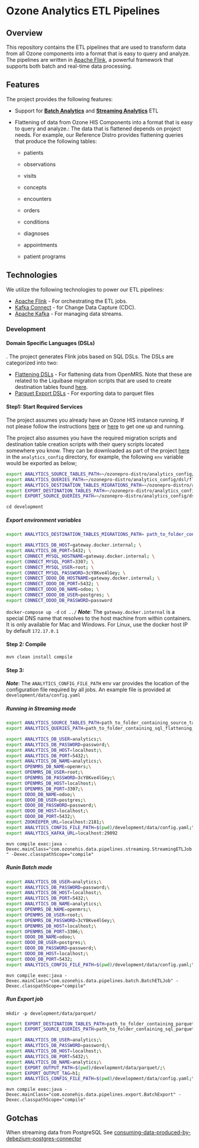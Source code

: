 # Ozone Analytics ETL Pipelines

## Overview

This repository contains the ETL pipelines that are used to transform data from all Ozone components into a format that is easy to query and analyze. The pipelines are written in [Apache Flink](https://ci.apache.org/projects/flink/flink-docs-master/), a powerful framework that supports both batch and real-time data processing.

## Features

The project provides the following features:

- Support for [**Batch Analytics**](https://nightlies.apache.org/flink/flink-docs-master/docs/ops/batch/batch_shuffle/) and [**Streaming Analytics**](https://nightlies.apache.org/flink/flink-docs-master/docs/dev/table/concepts/overview/) ETL

- Flattening of data from Ozone HIS Components into a format that is easy to query and analyze.:
  The data that is flattened depends on project needs. For example, our Reference Distro provides flattening queries that produce the following tables:

  - patients

  - observations

  - visits

  - concepts

  - encounters

  - orders

  - conditions

  - diagnoses

  - appointments

  - patient programs

## Technologies

We utilize the following technologies to power our ETL pipelines:
- [Apache Flink](hhttps://ci.apache.org/projects/flink/flink-docs-master/) - For orchestrating the ETL jobs.
- [Kafka Connect](https://docs.confluent.io/platform/current/connect/index.html) - for Change Data Capture (CDC).
- [Apache Kafka](https://kafka.apache.org/) - For managing data streams.

### Development

#### Domain Specific Languages (DSLs)

. The project generates Flink jobs based on SQL DSLs. The DSLs are categorized into two:
- [Flattening DSLs](https://github.com/ozone-his/ozonepro-distro/analytics_config/dsl/flattening/README.md) - For flattening data from OpenMRS. Note that these are related to the Liquibase migration scripts that are used to create destination tables found [here](https://github.com/ozone-his/ozonepro-distro/analytics_config/liquibase/analytics/).
- [Parquet Export DSLs](https://github.com/ozone-his/ozonepro-distro/analytics_config/dsl/export/README.md) - For exporting data to parquet files

#### Step1:  Start Required Services

The project assumes you already have an Ozone HIS instance running. If not please follow the instructions [here](https://github.com/ozone-his/ozone-docker) or [here](https://github.com/ozone-his/ozonepro-docker) to get one up and running.

The project also assumes you have the required migration scripts and destination table creation scripts with their query scripts located somewhere you know. They can be downloaded as part of the project [here](https://github.com/ozone-his/ozonepro-distro) in the `analytics_config` directory, for example, the following `env` variable would be exported as below;

```bash
export ANALYTICS_SOURCE_TABLES_PATH=~/ozonepro-distro/analytics_config/dsl/flattening/tables/;
export ANALYTICS_QUERIES_PATH=~/ozonepro-distro/analytics_config/dsl/flattening/queries/;
export ANALYTICS_DESTINATION_TABLES_MIGRATIONS_PATH=~/ozonepro-distro/analytics_config/liquibase/analytics/;
export EXPORT_DESTINATION_TABLES_PATH=~/ozonepro-distro/analytics_config/dsl/export/tables/;
export EXPORT_SOURCE_QUERIES_PATH=~/ozonepro-distro/analytics_config/dsl/export/queries;
```

```cd development```

##### Export environment variables

```bash
export ANALYTICS_DESTINATION_TABLES_MIGRATIONS_PATH= path_to_folder_containing_liquibase_destination_tables_migrations;\
```

```bash
export ANALYTICS_DB_HOST=gateway.docker.internal; \
export ANALYTICS_DB_PORT=5432; \
export CONNECT_MYSQL_HOSTNAME=gateway.docker.internal; \
export CONNECT_MYSQL_PORT=3307; \
export CONNECT_MYSQL_USER=root; \
export CONNECT_MYSQL_PASSWORD=3cY8Kve4lGey; \
export CONNECT_ODOO_DB_HOSTNAME=gateway.docker.internal; \
export CONNECT_ODOO_DB_PORT=5432; \
export CONNECT_ODOO_DB_NAME=odoo; \
export CONNECT_ODOO_DB_USER=postgres; \
export CONNECT_ODOO_DB_PASSWORD=password
```

```docker-compose up -d```
```cd ../```
***Note***: The `gateway.docker.internal` is a special DNS name that resolves to the host machine from within containers. It is only available for Mac and Windows. For Linux, use the docker host IP by default ```172.17.0.1```

#### Step 2: Compile

```mvn clean install compile```

#### Step 3:

***Note***: The `ANALYTICS_CONFIG_FILE_PATH` env var provides the location of the configuration file required by all jobs. An example file is provided at `development/data/config.yaml`

##### Running in Streaming mode

```bash
export ANALYTICS_SOURCE_TABLES_PATH=path_to_folder_containing_source_tables_to_query_from;\
export ANALYTICS_QUERIES_PATH=path_to_folder_containing_sql_flattening_queries;\
```

```bash
export ANALYTICS_DB_USER=analytics;\
export ANALYTICS_DB_PASSWORD=password;\
export ANALYTICS_DB_HOST=localhost;\
export ANALYTICS_DB_PORT=5432;\
export ANALYTICS_DB_NAME=analytics;\
export OPENMRS_DB_NAME=openmrs;\
export OPENMRS_DB_USER=root;\
export OPENMRS_DB_PASSWORD=3cY8Kve4lGey;\
export OPENMRS_DB_HOST=localhost;\
export OPENMRS_DB_PORT=3307;\
export ODOO_DB_NAME=odoo;\
export ODOO_DB_USER=postgres;\
export ODOO_DB_PASSWORD=password;\
export ODOO_DB_HOST=localhost;\
export ODOO_DB_PORT=5432;\
export ZOOKEEPER_URL=localhost:2181;\
export ANALYTICS_CONFIG_FILE_PATH=$(pwd)/development/data/config.yaml;\
export ANALYTICS_KAFKA_URL=localhost:29092
```

```mvn compile exec:java -Dexec.mainClass="com.ozonehis.data.pipelines.streaming.StreamingETLJob" -Dexec.classpathScope="compile"```

##### Runin Batch mode

```bash
export ANALYTICS_DB_USER=analytics;\
export ANALYTICS_DB_PASSWORD=password;\
export ANALYTICS_DB_HOST=localhost;\
export ANALYTICS_DB_PORT=5432;\
export ANALYTICS_DB_NAME=analytics;\
export OPENMRS_DB_NAME=openmrs;\
export OPENMRS_DB_USER=root;\
export OPENMRS_DB_PASSWORD=3cY8Kve4lGey;\
export OPENMRS_DB_HOST=localhost;\
export OPENMRS_DB_PORT=3306;\
export ODOO_DB_NAME=odoo;\
export ODOO_DB_USER=postgres;\
export ODOO_DB_PASSWORD=password;\
export ODOO_DB_HOST=localhost;\
export ODOO_DB_PORT=5432;
export ANALYTICS_CONFIG_FILE_PATH=$(pwd)/development/data/config.yaml;\
```

```mvn compile exec:java -Dexec.mainClass="com.ozonehis.data.pipelines.batch.BatchETLJob" -Dexec.classpathScope="compile"```

##### Run Export job

```mkdir -p development/data/parquet/```

```bash
export EXPORT_DESTINATION_TABLES_PATH=path_to_folder_containing_parquet_destination_tables_to_query_to;
export EXPORT_SOURCE_QUERIES_PATH=path_to_folder_containing_sql_parquet_queries;
```

```bash
export ANALYTICS_DB_USER=analytics;\
export ANALYTICS_DB_PASSWORD=password;\
export ANALYTICS_DB_HOST=localhost;\
export ANALYTICS_DB_PORT=5432;\
export ANALYTICS_DB_NAME=analytics;\
export EXPORT_OUTPUT_PATH=$(pwd)/development/data/parquet/;\
export EXPORT_OUTPUT_TAG=h1;
export ANALYTICS_CONFIG_FILE_PATH=$(pwd)/development/data/config.yaml;\
```

```mvn compile exec:java -Dexec.mainClass="com.ozonehis.data.pipelines.export.BatchExport" -Dexec.classpathScope="compile"```

## Gotchas

When streaming data from PostgreSQL See
[consuming-data-produced-by-debezium-postgres-connector](https://nightlies.apache.org/flink/flink-docs-master/docs/connectors/table/formats/debezium/#consuming-data-produced-by-debezium-postgres-connector)
